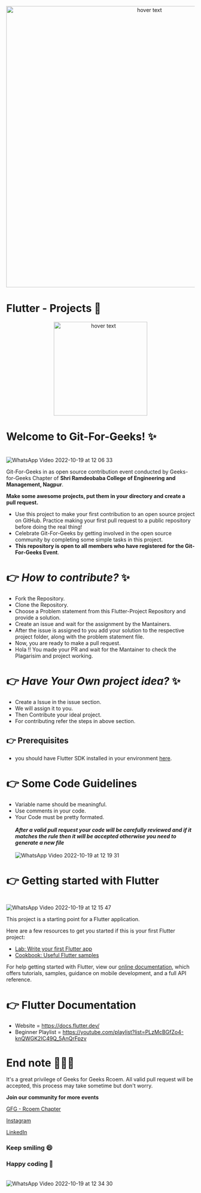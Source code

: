 
<p align="center">
  <img src="https://user-images.githubusercontent.com/113467810/273968163-e20c6aac-6dc1-4be8-9709-d805b14b750f.png" width="750" title="hover text">
</p>

# Flutter - Projects :iphone:
<p align="center">
  <img src="https://lh5.googleusercontent.com/zxD2dwSzczmTFkMESB4kgZjiamaEABU-qaJtkIS8urR6TMiBaysMXORFRsBWGwzc960=w2400" width="250" title="hover text">
</p>

# **Welcome to Git-For-Geeks!** :sparkles:


&emsp;&emsp;&emsp;&emsp;&emsp;&emsp;&emsp;&emsp;&emsp;&emsp;&emsp;&emsp;&emsp;&emsp;&emsp;&emsp;&emsp;&emsp;  ![WhatsApp Video 2022-10-19 at 12 06 33](https://user-images.githubusercontent.com/77586492/196615080-cf2bc190-76ae-4ca0-ad76-d3b9c45637cd.gif)

Git-For-Geeks in as open source contribution event conducted by Geeks-for-Geeks Chapter of **Shri Ramdeobaba College of Engineering and Management, Nagpur**.

**Make some awesome projects, put them in your directory and create a pull request.**

- Use this project to make your first contribution to an open source project on GitHub. Practice making your first pull request to a public repository before doing the real thing!
- Celebrate Git-For-Geeks by getting involved in the open source community by completing some simple tasks in this project.
- **This repository is open to all members who have registered for the Git-For-Geeks Event**.


#  :point_right: ***How to contribute?* ✨**

- Fork the Repository.
- Clone the Repository.
- Choose a Problem statement from this Flutter-Project Repository and provide a solution.
- Create an issue and wait for the assignment by the Mantainers.
- After the issue is assigned to you add your solution to the respective project folder, along with the problem statement file.
- Now, you are ready to make a pull request.
- Hola !! You made your PR and wait for the Mantainer to check the Plagarisim and project working.

#  :point_right: ***Have Your Own project idea?* ✨**

- Create a Issue in the issue section.
- We will assign it to you.
- Then Contribute your ideal project.
- For contributing refer the steps in above section.


##   :point_right: **Prerequisites**

- you should have Flutter SDK installed in your environment [here](https://flutter.dev/docs/get-started/install).


#   :point_right: Some Code Guidelines

- Variable name should be meaningful.<br>
- Use comments in your code.<br>
- Your Code must be pretty formated.<br>
<br>***After a valid pull request your code will be carefully reviewed and if it matches the rule then it will be accepted otherwise you need to generate a new file***<br>
&emsp;&emsp;&emsp;&emsp;&emsp;&emsp;&emsp;&emsp;&emsp;&emsp;&emsp;&emsp;&emsp;&emsp;&emsp;&emsp; ![WhatsApp Video 2022-10-19 at 12 19 31](https://user-images.githubusercontent.com/77586492/196617518-71a1a95b-d3ac-4a56-a068-5c7d6de7bc3c.gif)

#   :point_right: Getting started with Flutter


  &emsp;&emsp;&emsp;&emsp;&emsp;&emsp;&emsp;&emsp;&emsp;&emsp;&emsp;&emsp;&emsp;&emsp;&emsp;&emsp;&emsp;&emsp; ![WhatsApp Video 2022-10-19 at 12 15 47](https://user-images.githubusercontent.com/77586492/196616848-145ffe1c-3dcc-4e6c-a16b-5c50e866acf6.gif)

This project is a starting point for a Flutter application.

Here are a few resources to get you started if this is your first Flutter project:

- [Lab: Write your first Flutter app](https://flutter.dev/docs/get-started/codelab)
- [Cookbook: Useful Flutter samples](https://flutter.dev/docs/cookbook)

For help getting started with Flutter, view our [online documentation](https://flutter.dev/docs), which offers tutorials, samples, guidance on mobile development, and a full API reference.

#   :point_right: **Flutter Documentation**
- Website = https://docs.flutter.dev/ <br>
- Beginner Playlist = https://youtube.com/playlist?list=PLzMcBGfZo4-knQWGK2IC49Q_5AnQrFpzv<br>

# **End note** :star2::star2::star2:
It's a great privilege of Geeks for Geeks Rcoem. All valid pull request will be accepted, this process may take sometime but don't worry.

**Join our community for more events**

[GFG - Rcoem Chapter](https://linktr.ee/gfgrcoem)

[Instagram](https://www.instagram.com/gfg_rcoem_chapter/)

[LinkedIn](https://www.linkedin.com/company/geeksforgeeks-rcoem-chapter/)

### **Keep smiling 😄**

### **Happy coding 🥳**





 &emsp;&emsp;&emsp;&emsp;&emsp;&emsp;&emsp;&emsp;&emsp;&emsp;&emsp;&emsp;&emsp;&emsp;&emsp;&emsp;&emsp;&emsp;![WhatsApp Video 2022-10-19 at 12 34 30](https://user-images.githubusercontent.com/77586492/196620309-acc797de-9747-4c0e-877e-83a8689e6d1e.gif)
